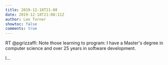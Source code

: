 ```yaml
---
title: 2019-12-18T21-08
date: 2019-12-18T21:08:11Z
author: Lee Turner
showtoc: false
comments: true
---
```


RT @pgrizzaffi: Note those learning to program:
I have a Master's degree in computer science and over 25 years in software development.

I…

